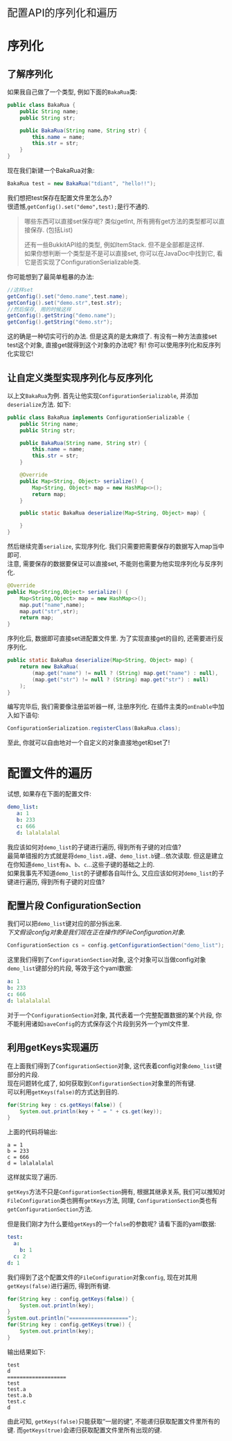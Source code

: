 <p style="font-size:24px;">配置API的序列化和遍历</p>

# 序列化
## 了解序列化
如果我自己做了一个类型, 例如下面的`BakaRua`类:
```java
public class BakaRua {
    public String name;
    public String str;

    public BakaRua(String name, String str) {
        this.name = name;
        this.str = str;
    }
}
```
现在我们新建一个BakaRua对象:
```java
BakaRua test = new BakaRua("tdiant", "hello!!");
```

我们想把test保存在配置文件里怎么办?  
很遗憾,`getConfig().set("demo",test);`是行不通的.

> 哪些东西可以直接set保存呢?
> 类似getInt, 所有拥有get方法的类型都可以直接保存. (包括List<String>)
>
> 还有一些BukkitAPI给的类型, 例如ItemStack. 但不是全部都是这样.  
> 如果你想判断一个类型是不是可以直接set, 你可以在JavaDoc中找到它, 看它是否实现了ConfigurationSerializable类.

你可能想到了最简单粗暴的办法:
```java
//这样set
getConfig().set("demo.name",test.name);
getConfig().set("demo.str",test.str);
//然后保存, 用的时候这样
getConfig().getString("demo.name");
getConfig().getString("demo.str");
```

这的确是一种切实可行的办法. 但是这真的是太麻烦了. 有没有一种方法直接set test这个对象, 直接get就得到这个对象的办法呢? 有! 你可以使用序列化和反序列化实现它!

## 让自定义类型实现序列化与反序列化
以上文`BakaRua`为例. 首先让他实现`ConfigurationSerializable`, 并添加`deserialize`方法. 如下:  
```java
public class BakaRua implements ConfigurationSerializable {
    public String name;
    public String str;

    public BakaRua(String name, String str) {
        this.name = name;
        this.str = str;
    }

    @Override
    public Map<String, Object> serialize() {
        Map<String, Object> map = new HashMap<>();
        return map;
    }

    public static BakaRua deserialize(Map<String, Object> map) {

    }
}
```

然后继续完善`serialize`, 实现序列化. 我们只需要把需要保存的数据写入map当中即可.  
注意, 需要保存的数据要保证可以直接set, 不能则也需要为他实现序列化与反序列化.  
```java
@Override
public Map<String,Object> serialize() {
    Map<String,Object> map = new HashMap<>();
    map.put("name",name);
    map.put("str",str);
    return map;
}
```

序列化后, 数据即可直接set进配置文件里. 为了实现直接get的目的, 还需要进行反序列化.  
```java
public static BakaRua deserialize(Map<String, Object> map) {
    return new BakaRua(
        (map.get("name") != null ? (String) map.get("name") : null),
        (map.get("str") != null ? (String) map.get("str") : null)
    );
}
```
编写完毕后, 我们需要像注册监听器一样, 注册序列化. 在插件主类的`onEnable`中加入如下语句:
```java
ConfigurationSerialization.registerClass(BakaRua.class);
```
至此, 你就可以自由地对一个自定义的对象直接地get和set了!

# 配置文件的遍历
试想, 如果存在下面的配置文件:
```yml
demo_list:
   a: 1
   b: 233
   c: 666
   d: lalalalalal
```
我应该如何对`demo_list`的子键进行遍历, 得到所有子键的对应值?  
最简单错报的方式就是将`demo_list.a`键、`demo_list.b`键...依次读取. 但这是建立在你知道`demo_list`有`a`、`b`、`c`...这些子键的基础之上的.  
如果我事先不知道`demo_list`的子键都各自叫什么, 又应应该如何对`demo_list`的子键进行遍历, 得到所有子键的对应值?  

## 配置片段 ConfigurationSection
我们可以把`demo_list`键对应的部分拆出来.  
*下文假设config对象是我们现在正在操作的FileConfiguration对象.*
```java
ConfigurationSection cs = config.getConfigurationSection​("demo_list");
```
这里我们得到了`ConfigurationSection`对象, 这个对象可以当做config对象`demo_list`键部分的片段, 等效于这个yaml数据:
```yml
a: 1
b: 233
c: 666
d: lalalalalal
```
对于一个`ConfigurationSection`对象, 其代表着一个完整配置数据的某个片段, 你不能利用诸如`saveConfig`的方式保存这个片段到另外一个yml文件里.

## 利用getKeys实现遍历
在上面我们得到了`ConfigurationSection`对象, 这代表着config对象`demo_list`键部分的片段.  
现在问题转化成了, 如何获取到`ConfigurationSection`对象里的所有键.  
可以利用`getKeys(false)`的方式达到目的.

```java
for(String key : cs.getKeys(false)) {
    System.out.println(key + " = " + cs.get(key));
}
```
上面的代码将输出:
```
a = 1
b = 233
c = 666
d = lalalalalal
```
这样就实现了遍历.

`getKeys`方法不只是`ConfigurationSection`拥有, 根据其继承关系, 我们可以推知对`FileConfiguration`类也拥有`getKeys`方法, 同理, `ConfigurationSection`类也有`getConfigurationSection​`方法.  

但是我们刚才为什么要给`getKeys`的一个`false`的参数呢? 请看下面的yaml数据:  
```yml
test:
  a:
    b: 1
  c: 2
d: 1
```
我们得到了这个配置文件的`FileConfiguration`对象`config`, 现在对其用`getKeys(false)`进行遍历, 得到所有键.  
```java
for(String key : config.getKeys(false)) {
    System.out.println(key);
}
System.out.println("===================");
for(String key : config.getKeys(true)) {
    System.out.println(key);
}
```
输出结果如下:
```
test
d
===================
test
test.a
test.a.b
test.c
d
```
由此可知, `getKeys(false)`只能获取“一层的键”, 不能递归获取配置文件里所有的键. 而`getKeys(true)`会递归获取配置文件里所有出现的键.
